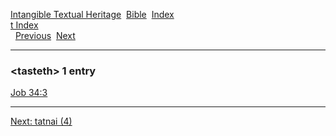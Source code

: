 [Intangible Textual Heritage](../../index)  [Bible](../index) 
[Index](index)   
[t Index](_t_)  
  [Previous](c11316)  [Next](c11318) 

------------------------------------------------------------------------

### &lt;tasteth&gt; 1 entry

[Job 34:3](../kjv/job034.htm#003)  

------------------------------------------------------------------------

[Next: tatnai (4)](c11318)
